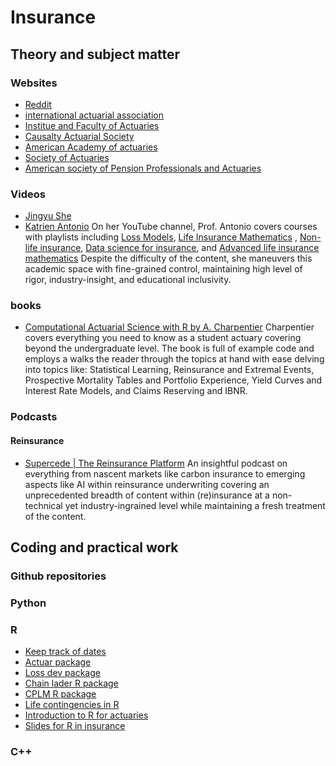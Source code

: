 # Insurance

## Theory and subject matter

### Websites
* [Reddit](https://www.reddit.com/r/Insurance/)
* [international actuarial association](https://www.actuaries.org/iaa)
* [Institue and Faculty of Actuaries](https://actuaries.org.uk/)
* [Causalty Actuarial Society](https://www.casact.org/)
* [American Academy of actuaries](https://www.actuary.org/homepage)
* [Society of Actuaries](https://www.soa.org/)
* [American society of Pension Professionals and Actuaries](https://www.asppa.org/)

### Videos
* [Jingyu She](https://www.youtube.com/@herrgrillparzer/videos)
* [Katrien Antonio](https://www.youtube.com/@katrienantonio6597)
  On her YouTube channel, Prof. Antonio covers courses with playlists including [Loss Models](https://www.youtube.com/playlist?list=PL19XDoQ69BpdpQjzO1T1XYzfCvgGYs-zG), [Life Insurance Mathematics](https://www.youtube.com/playlist?list=PL19XDoQ69BpfX9-PrL325KqtsYlUK1gPO) , [Non-life insurance](https://www.youtube.com/playlist?list=PL19XDoQ69BpcHvdTmMw3vZNvBDef55lMk), [Data science for insurance](https://www.youtube.com/playlist?list=PL19XDoQ69Bpe2GvIuI83ouKzwkXYTN4Pt), and [Advanced life insurance mathematics](https://www.youtube.com/playlist?list=PL19XDoQ69Bpf0EIE99-MeoRIaQHmxYMZT) Despite the difficulty of the content, she maneuvers this academic space with fine-grained control, maintaining high level of rigor, industry-insight, and educational inclusivity.

### books
 - [Computational Actuarial Science with R by A. Charpentier](https://www.routledge.com/Computational-Actuarial-Science-with-R/Charpentier/p/book/9781138033788) 
   Charpentier covers everything you need to know as a student actuary covering beyond the undergraduate level. The book is full of example code and employs a walks the reader through the topics at hand with ease delving into topics like: Statistical Learning, Reinsurance and Extremal Events, Prospective Mortality Tables and Portfolio Experience, Yield Curves and Interest Rate Models, and Claims Reserving and IBNR.

### Podcasts

#### Reinsurance
- [Supercede | The Reinsurance Platform](https://www.youtube.com/@SupercedeHQ) 
  An insightful podcast on everything from nascent markets like carbon insurance to emerging aspects like AI within reinsurance underwriting covering an unprecedented breadth of content within (re)insurance at a non-technical yet industry-ingrained level while maintaining a fresh treatment of the content.


## Coding and practical work

### Github repositories

### Python

### R
* [Keep track of dates](https://cran.r-project.org/web/packages/mondate/index.html)
* [Actuar package](https://cran.r-project.org/web/packages/actuar/index.html)
* [Loss dev package](https://lossdev.r-forge.r-project.org/)
* [Chain lader R package](https://cran.rstudio.com/web/packages/ChainLadder/vignettes/ChainLadder.html)
* [CPLM R package](https://cran.r-project.org/web/packages/cplm/index.html)
* [Life contingencies in R](https://cran.r-project.org/web/packages/lifecontingencies/index.html)
* [Introduction to R for actuaries](https://toolkit.pbworks.com/f/R%20Examples%20for%20Actuaries%20v0.1-1.pdf)
* [Slides for R in insurance](https://www.slideshare.net/dataspora/an-interactive-introduction-to-r-programming-language-for-statistics)

### C++
